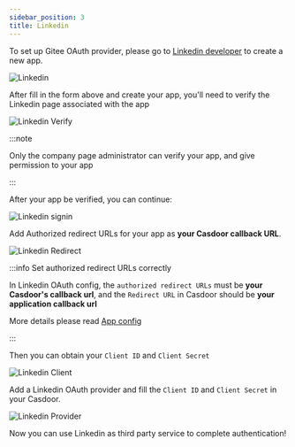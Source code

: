 ```yaml
---
sidebar_position: 3
title: Linkedin
---
```

To set up Gitee OAuth provider, please go to [Linkedin developer](https://www.linkedin.com/developers/apps/new) to create a new app.

![Linkedin](/img/providers/OAuth/linkedin.png)


After fill in the form above and create your app, you'll need to verify the Linkedin page associated with the app

![Linkedin Verify](/img/providers/OAuth/linkedin-verify.png)

:::note

Only the company page administrator can verify your app, and give permission to your app

:::

After your app be verified, you can continue:

![Linkedin signin](/img/providers/OAuth/linkedinsignin.png)

Add Authorized redirect URLs for your app as **your Casdoor callback URL**.

![Linkedin Redirect](/img/providers/OAuth/linkedinredirecturl.png)

:::info Set authorized redirect URLs correctly

In Linkedin OAuth config, the `authorized redirect URLs` must be **your Casdoor's callback url**, and the `Redirect URL` in Casdoor should be **your application callback url**

More details please read [App config](/docs/application/config#further-understanding)

:::

Then you can obtain your ```Client ID``` and ```Client Secret```

![Linkedin Client](/img/providers/OAuth/linkedinclient.png)


Add a Linkedin OAuth provider and fill the ```Client ID``` and ```Client Secret``` in your Casdoor.

![Linkedin Provider](/img/providers/OAuth/linkedinprovider.png)

Now you can use Linkedin as third party service to complete authentication!